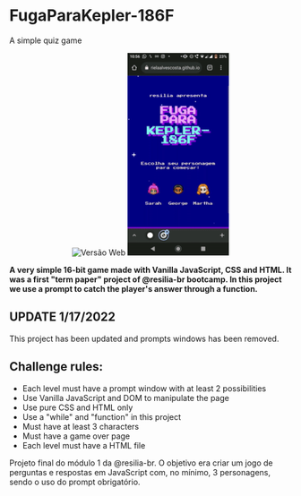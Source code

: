 # FugaParaKepler-186F
A simple quiz game

<p align="center">
  <img src="./web.gif" alt="Versão Web"/>
  <img src="./projeto-mobile.gif" height="362px" alt="Versão Mobile"/>
</p>

**A very simple 16-bit game made with Vanilla JavaScript, CSS and HTML. It was a first "term paper" project of @resilia-br bootcamp. In this project we use a prompt to catch the player's answer through a function.**

## UPDATE 1/17/2022
This project has been updated and prompts windows has been removed.

## Challenge rules:
- Each level must have a prompt window with at least 2 possibilities
- Use Vanilla JavaScript and DOM to manipulate the page
- Use pure CSS and HTML only
- Use a "while" and "function" in this project
- Must have at least 3 characters
- Must have a game over page
- Each level must have a HTML file



Projeto final do módulo 1 da @resilia-br. O objetivo era criar um jogo de perguntas e respostas em JavaScript com, no mínimo, 3 personagens, sendo o uso do prompt obrigatório. 
